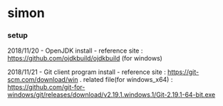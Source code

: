 # simon

### setup ###

2018/11/20 - OpenJDK install
           - reference site : https://github.com/ojdkbuild/ojdkbuild (for windows)
           
2018/11/21 - Git client program install
           - reference site : https://git-scm.com/download/win
            . related file(for windows_x64) : https://github.com/git-for-windows/git/releases/download/v2.19.1.windows.1/Git-2.19.1-64-bit.exe
